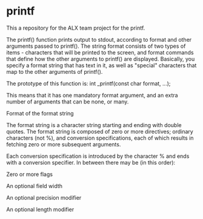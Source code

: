 # printf
This a repository for the ALX team project for the printf.

The printf() function prints output to stdout, according to format and other arguments passed to printf().
The string format consists of two types of items - characters that will be printed to the screen,
and format commands that define how the other arguments to printf() are displayed. Basically,
you specify a format string that has text in it, as well as "special" characters
that map to the other arguments of printf().


The prototype of this function is: int _printf(const char format, ...);

This means that it has one mandatory format argument, and an extra number of arguments that can be none, or many.

Format of the format string

The format string is a character string starting and ending with double quotes. The format string is composed of zero or more directives; ordinary characters (not %), and conversion specifications, each of which results in fetching zero or more subsequent arguments.

Each conversion specification is introduced by the character % and ends with a conversion specifier. In between there may be (in this order):

Zero or more flags

An optional field width

An optional precision modifier

An optional length modifier


